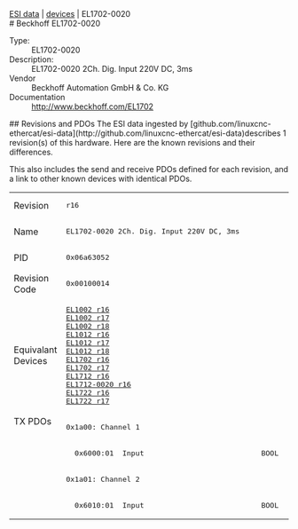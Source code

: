 <div class="nav"><a href="/esi-data">ESI data</a> | <a href="/esi-data/devices">devices</a> | EL1702-0020</div>
#  Beckhoff EL1702-0020

<dl>
  <dt>Type:</dt><dd>EL1702-0020</dd>
  <dt>Description:</dt><dd>EL1702-0020 2Ch. Dig. Input 220V DC, 3ms</dd>
  <dt>Vendor</dt><dd>Beckhoff Automation GmbH & Co. KG</dd>
  <dt>Documentation</dt><dd><a href="http://www.beckhoff.com/EL1702">http://www.beckhoff.com/EL1702</a></dd>
</dl>
## Revisions and PDOs
The ESI data ingested by [github.com/linuxcnc-ethercat/esi-data](http://github.com/linuxcnc-ethercat/esi-data)describes 1 revision(s) of this hardware.  Here are the known revisions and their differences.

This also includes the send and receive PDOs defined for each revision, and a link to other known devices with identical PDOs.

<table>
<tr >
<td class="first">Revision</td>
<td ><pre>r16</pre></td>
</tr>
<tr >
<td class="first">Name</td>
<td ><pre>EL1702-0020 2Ch. Dig. Input 220V DC, 3ms</pre></td>
</tr>
<tr >
<td class="first">PID</td>
<td ><pre>0x06a63052</pre></td>
</tr>
<tr >
<td class="first">Revision Code</td>
<td ><pre>0x00100014</pre></td>
</tr>
<tr >
<td class="first">Equivalant Devices</td>
<td ><pre><a href="EL1002">EL1002 r16</a><br/><a href="EL1002">EL1002 r17</a><br/><a href="EL1002">EL1002 r18</a><br/><a href="EL1012">EL1012 r16</a><br/><a href="EL1012">EL1012 r17</a><br/><a href="EL1012">EL1012 r18</a><br/><a href="EL1702">EL1702 r16</a><br/><a href="EL1702">EL1702 r17</a><br/><a href="EL1712">EL1712 r16</a><br/><a href="EL1712-0020">EL1712-0020 r16</a><br/><a href="EL1722">EL1722 r16</a><br/><a href="EL1722">EL1722 r17</a></pre></td>
</tr>
<tr class="txpdo pdosection">
<td class="first" rowspan=4 valign=top>TX PDOs</td>
<td><pre>0x1a00: Channel 1</pre></td>
<td></td>
</tr>
<tr class="txpdo">
<td ><pre>  0x6000:01  Input                           BOOL</pre></td>
</tr>
<tr class="txpdo pdosection">
<td ><pre>0x1a01: Channel 2</pre></td>
</tr>
<tr class="txpdo">
<td ><pre>  0x6010:01  Input                           BOOL</pre></td>
</tr>
</table>
